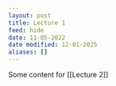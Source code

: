```yaml
---
layout: post
title: Lecture 1
feed: hide
date: 11-05-2022
date modified: 12-01-2025
aliases: []
---
```

Some content for [[Lecture 2]]